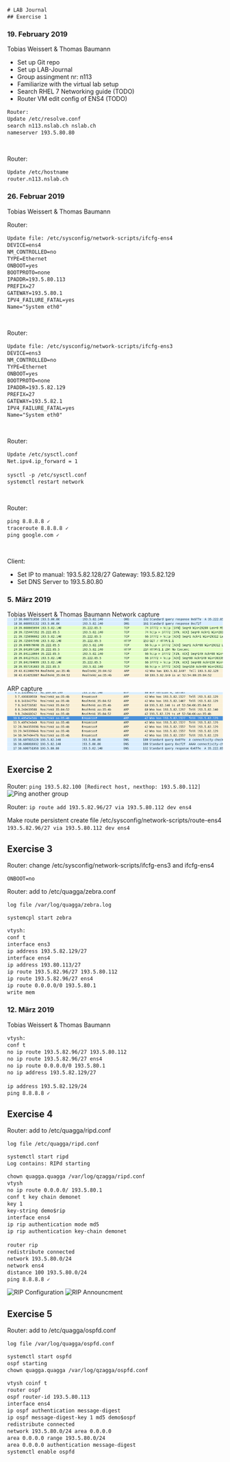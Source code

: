 	# LAB Journal
	## Exercise 1
### 19. February 2019
Tobias Weissert & Thomas Baumann 
- Set up Git repo
- Set up LAB-Journal
- Group assingment nr: n113
- Familiarize with the virtual lab setup
- Search RHEL 7 Networking guide (TODO) 
- Router VM edit config of ENS4 (TODO)

```
Router:
Update /etc/resolve.conf
search n113.nslab.ch nslab.ch
nameserver 193.5.80.80
```
<br/>

Router:
```
Update /etc/hostname
router.n113.nslab.ch
```

### 26. Februar 2019
Tobias Weissert & Thomas Baumann<br/>

Router:
```
Update file: /etc/sysconfig/network-scripts/ifcfg-ens4
DEVICE=ens4
NM_CONTROLLED=no
TYPE=Ethernet
ONBOOT=yes
BOOTPROTO=none
IPADDR=193.5.80.113
PREFIX=27
GATEWAY=193.5.80.1
IPV4_FAILURE_FATAL=yes
Name="System eth0"
```
<br/>

Router:
```
Update file: /etc/sysconfig/network-scripts/ifcfg-ens3
DEVICE=ens3
NM_CONTROLLED=no
TYPE=Ethernet
ONBOOT=yes
BOOTPROTO=none
IPADDR=193.5.82.129
PREFIX=27
GATEWAY=193.5.82.1
IPV4_FAILURE_FATAL=yes
Name="System eth0"
```
<br/>

Router:
```
Update /etc/sysctl.conf
Net.ipv4.ip_forward = 1

sysctl -p /etc/sysctl.conf
systemctl restart network
```
<br/>

Router:
```
ping 8.8.8.8 ✓
traceroute 8.8.8.8 ✓
ping google.com ✓
```
<br/>

Client:
- Set IP to manual: 193.5.82.128/27 Gateway: 193.5.82.129
- Set DNS Server to 193.5.80.80

### 5. März 2019
Tobias Weissert & Thomas Baumann
Network capture
![Capture networkmonitor](./NetworkMonitorScreenshot.png)

ARP capture
![ARP Capture](./arpScreenshot.png)

## Exercise 2
Router:
```ping 193.5.82.100 [Redirect host, nexthop: 193.5.80.112]```
![Ping another group](./ICMPRedirect.png)

Router:
```ip route add 193.5.82.96/27 via 193.5.80.112 dev ens4```

Make route persistent create file /etc/sysconfig/network-scripts/route-ens4
```193.5.82.96/27 via 193.5.80.112 dev ens4```

## Exercise 3
Router: change /etc/sysconfig/network-scripts/ifcfg-ens3 and ifcfg-ens4
```
ONBOOT=no
```

Router: add to /etc/quagga/zebra.conf
```
log file /var/log/quagga/zebra.log
```

```
systemcpl start zebra
```
```
vtysh:
conf t
interface ens3
ip address 193.5.82.129/27
interface ens4
ip address 193.80.113/27
ip route 193.5.82.96/27 193.5.80.112
ip route 193.5.82.96/27 ens4
ip route 0.0.0.0/0 193.5.80.1
write mem
```

### 12. März 2019
Tobias Weissert & Thomas Baumann
```
vtysh:
conf t
no ip route 193.5.82.96/27 193.5.80.112
no ip route 193.5.82.96/27 ens4
no ip route 0.0.0.0/0 193.5.80.1
no ip address 193.5.82.129/27

ip address 193.5.82.129/24
ping 8.8.8.8 ✓ 
```

## Exercise 4
Router: add to /etc/quagga/ripd.conf
```
log file /etc/quagga/ripd.conf
```
```
systemctl start ripd
Log contains: RIPd starting
```
```
chown quagga.quagga /var/log/qzagga/ripd.conf
vtysh
no ip route 0.0.0.0/ 193.5.80.1
conf t key chain demonet
key 1
key-string demo$rip
interface ens4
ip rip authentication mode md5
ip rip authentication key-chain demonet

router rip 
redistribute connected
network 193.5.80.0/24
network ens4
distance 100 193.5.80.0/24
ping 8.8.8.8 ✓ 
```
![RIP Configuration](./RIPConf.png)
![RIP Announcment](./RIPAnnouncment.png)

## Exercise 5
Router: add to /etc/quagga/ospfd.conf
```
log file /var/log/quagga/ospfd.conf
```
```
systemctl start ospfd
ospf starting
chown quagga.quagga /var/log/qzagga/ospfd.conf
```
```
vtysh coinf t
router ospf
ospf router-id 193.5.80.113
interface ens4
ip ospf authentication message-digest
ip ospf message-digest-key 1 md5 demo$ospf
redistribute connected
network 193.5.80.0/24 area 0.0.0.0
area 0.0.0.0 range 193.5.80.0/24
area 0.0.0.0 authentication message-digest
systemctl enable ospfd
```
